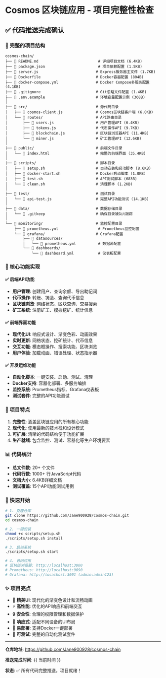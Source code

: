 # Cosmos 区块链应用 - 项目完整性检查

## ✅ 代码推送完成确认

### 📁 完整的项目结构

```
cosmos-chain/
├── 📄 README.md                           # 详细项目文档 (6.4KB)
├── 📄 package.json                        # 项目依赖配置 (1.5KB)
├── 📄 server.js                          # Express服务器主文件 (1.7KB)
├── 📄 Dockerfile                         # Docker容器配置 (804B)
├── 📄 docker-compose.yml                 # Docker Compose多服务配置 (4.1KB)
├── 📄 .gitignore                         # Git忽略文件配置 (1.4KB)
├── 📄 .env.example                       # 环境变量配置示例 (368B)
│
├── 📂 src/                               # 源代码目录
│   ├── 📄 cosmos-client.js               # Cosmos区块链客户端 (6.0KB)
│   └── 📂 routes/                        # API路由目录
│       ├── 📄 users.js                   # 用户管理API (6.4KB)
│       ├── 📄 tokens.js                  # 代币操作API (9.7KB)
│       ├── 📄 blockchain.js              # 区块链浏览器API (11.4KB)
│       └── 📄 miner.js                   # 矿工管理API (12.6KB)
│
├── 📂 public/                            # 前端文件目录
│   └── 📄 index.html                     # 完整的前端界面 (35.4KB)
│
├── 📂 scripts/                           # 脚本目录
│   ├── 📄 setup.sh                       # 自动安装和启动脚本 (8.6KB)
│   ├── 📄 docker-start.sh                # Docker启动脚本 (1.0KB)
│   ├── 📄 test.sh                        # API测试脚本 (683B)
│   └── 📄 clean.sh                       # 清理脚本 (1.2KB)
│
├── 📂 test/                              # 测试目录
│   └── 📄 api-test.js                    # 完整API功能测试 (14.1KB)
│
├── 📂 data/                              # 数据存储目录
│   └── 📄 .gitkeep                       # 确保目录被Git跟踪
│
└── 📂 monitoring/                        # 监控配置目录
    ├── 📄 prometheus.yml                  # Prometheus监控配置
    └── 📂 grafana/                       # Grafana配置
        ├── 📂 datasources/
        │   └── 📄 prometheus.yml          # 数据源配置
        └── 📂 dashboards/
            └── 📄 dashboard.yml           # 仪表板配置
```

### 🚀 核心功能实现

#### ✅ 后端API功能
- **用户管理**: 创建用户、查询余额、导出助记词
- **代币操作**: 转账、铸造、查询代币信息
- **区块链浏览**: 网络状态、区块查询、交易搜索
- **矿工系统**: 注册矿工、模拟挖矿、统计信息

#### ✅ 前端界面功能
- **现代化UI**: 响应式设计、渐变色彩、动画效果
- **实时更新**: 网络状态、挖矿统计、代币信息
- **交互功能**: 模态框操作、搜索功能、区块浏览
- **用户体验**: 加载动画、错误处理、状态指示器

#### ✅ 开发运维功能
- **自动化脚本**: 一键安装、启动、测试、清理
- **Docker支持**: 容器化部署、多服务编排
- **监控系统**: Prometheus指标、Grafana仪表板
- **测试套件**: 完整的API功能测试

### 🎯 项目特点

1. **完整性**: 涵盖区块链应用的所有核心功能
2. **现代化**: 使用最新的技术栈和设计模式
3. **可扩展**: 清晰的代码结构便于功能扩展
4. **生产就绪**: 包含监控、测试、容器化等生产环境要素

### 📊 代码统计

- **总文件数**: 20+ 个文件
- **代码行数**: 1000+ 行JavaScript代码
- **文档大小**: 6.4KB详细文档
- **测试覆盖**: 15个API功能测试用例

### 🔧 快速开始

```bash
# 1. 克隆仓库
git clone https://github.com/Jane900928/cosmos-chain.git
cd cosmos-chain

# 2. 一键安装
chmod +x scripts/setup.sh
./scripts/setup.sh install

# 3. 启动系统
./scripts/setup.sh start

# 4. 访问应用
# 区块链浏览器: http://localhost:3000
# Prometheus: http://localhost:9090
# Grafana: http://localhost:3001 (admin:admin123)
```

### ✨ 项目亮点

- 🎨 **精美UI**: 现代化的渐变色设计和流畅动画
- ⚡ **高性能**: 优化的API响应和前端交互
- 🔒 **安全性**: 合理的权限管理和数据保护
- 📱 **响应式**: 适配不同设备的UI布局
- 🚀 **易部署**: 支持Docker一键部署
- 🧪 **可测试**: 完整的自动化测试套件

---

**仓库地址**: https://github.com/Jane900928/cosmos-chain

**推送完成时间**: {{ 当前时间 }}

**状态**: ✅ 所有代码完整推送，项目就绪！